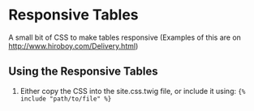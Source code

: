 
# Responsive Tables

A small bit of CSS to make tables responsive (Examples of this are on http://www.hiroboy.com/Delivery.html)

## Using the Responsive Tables

1. Either copy the CSS into the site.css.twig file, or include it using: `{% include "path/to/file" %}`
